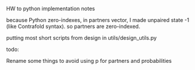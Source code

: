 HW to python implementation notes

because Python zero-indexes, in partners vector, I made unpaired state -1 (like Contrafold syntax). so partners are zero-indexed.

putting most short scripts from design in utils/design_utils.py

todo:

Rename some things to avoid using p for partners and probabilities